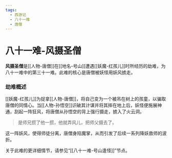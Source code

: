 ```yaml
---
tags:
  - 西游记
  - 八十一难
  - 唐僧
---
```

# 八十一难-风摄圣僧

**风摄圣僧**是[[人物-唐僧]]在[[地名-号山]]遭遇[[妖魔-红孩儿]]时所经历的劫难，为八十一难中的第三十一难。此难的核心是唐僧被妖怪用妖风掳走。

### **劫难概述**
[[妖魔-红孩儿]]为捉拿[[人物-唐僧]]，将自己变为一个被吊在树上的孩童，以骗取唐僧的同情心。当[[人物-孙悟空]]识破其计谋并将其摔在地上后，妖怪便施展神通，刮起一阵狂风，将唐僧从孙悟空的背上强行摄走，掳入了火云洞。
> 是师兄掼了他一掼，他就弄风儿，把师父摄去了。

这一阵妖风，使得师徒分离，唐僧身陷魔掌，从而引发了后续一系列降妖救师的波折。

关于此难的更详细情节，请参见“[[八十一难-号山逢怪]]”节点。
